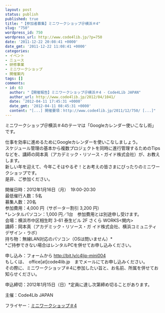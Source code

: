 ```yaml
---
layout: post
status: publish
published: true
title: "【参加者募集】ミニワークショップ＠横浜＃4"
slug: "750"
wordpress_id: 750
wordpress_url: http://www.code4lib.jp/?p=750
date: '2011-12-22 20:08:41 +0000'
date_gmt: '2011-12-22 11:08:41 +0000'
categories:
- イベント
- ニュース
- 研修事業
- ミニワークショップ
- 開催案内
tags: []
comments:
- id: 63
  author: "【開催報告】ミニワークショップ＠横浜＃4 - Code4Lib JAPAN"
  author_url: http://www.code4lib.jp/2012/04/1041/
  date: '2012-04-11 17:45:31 +0000'
  date_gmt: '2012-04-11 08:45:31 +0000'
  content: "[...] 開催要項：http://www.code4lib.jp/2011/12/750/ [...]"
---
```

<p>ミニワークショップ＠横浜＃4のテーマは「Googleカレンダー使いこなし術」です。</p>
<p>仕事を効率に進めるためにGoogleカレンダーを使いこなしましょう。<br />
スケジュール管理の基本から複数プロジェクトを同時に進行管理するためのTipsなどを、講師の岡本真（アカデミック・リソース・ガイド株式会社）が、お教えします。<br />
新しい年を迎えて、今年こそはやるぞ！とお考えの皆さまにぴったりのミニワークショップです。<br />
是非、ご参加ください。<br />
<!--more--></p>
<p>開催日時：2012年1月16日（月）　19:00-20:30<br />
最低催行人数：5名<br />
募集人数：20名<br />
参加費用：4,000 円（サポーター割引 3,200 円）<br />
*レンタルパソコン：1,000 円／1台　参加費用とは別途申し受けます。<br />
会場：横浜市中区相生町 3-61 泰生ビル 2F さくら WORKS<関内><br />
講師：岡本真（アカデミック・リソース・ガ イド株式会社、横浜コミュニティデザイン・ラボ）<br />
持ち物：無線LAN対応のパソコン（OSは問いません）*<br />
*ご持参できない場合はレンタルPCを併せてお申し込みください。</p>
<p>申し込み：フォームから <a href="http://bit.ly/c4ljp-mini004">http://bit.ly/c4ljp-mini004</a><br />
もしくは、　office[at]code4lib.jp　までメールにてお申し込みください。<br />
その際に、ミニワークショップ＃4に参加したい旨と、お名前、所属を併せてお知らせください。</p>
<p>申込締切：2012年1月15日（日）*定員に達し次第締め切ることがあります。</p>
<p>主催：Code4Lib JAPAN</p>
<p>フライヤー：<a href='{{ site.baseurl }}/assets/uploads/2011/12/ミニワークショップ04.pdf'>ミニワークショップ＃4</a></p>
